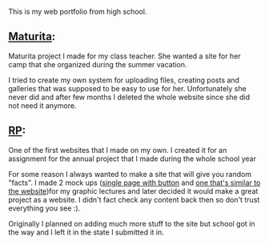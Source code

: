 This is my web portfolio from high school.

## [Maturita](https://zylacx.djkato.net/web_portfolio/maturita/index.php):  


Maturita project I made for my class teacher.
She wanted a site for her camp that she organized during the summer vacation.

I tried to create my own system for uploading files, creating posts and galleries that was supposed to be easy to use for her. Unfortunately she never did and after few months I deleted the whole website since she did not need it anymore.



## [RP](https://zylacx.djkato.net/web_portfolio/rp/index.html):  


One of the first websites that I made on my own.
I created it for an assignment for the annual project that I made during the whole school year

For some reason I always wanted to make a site that will give you random "facts". I made 2 mock ups ([single page with button](https://zylacx.github.io/web_portfolio/rp/img/Web.jpg) and [one that's similar to the website](https://zylacx.github.io/web_portfolio/rp/img/Web2.jpg))for my graphic lectures and later decided it would make a great project as a website.
I didn't fact check any content back then so don't trust everything you see :).

Originally I planned on adding much more stuff to the site but school got in the way and I left it in the state I submitted it in.
